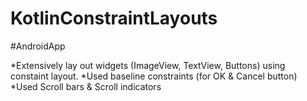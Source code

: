 # KotlinConstraintLayouts
#AndroidApp


*Extensively lay out widgets (ImageView, TextView, Buttons) using constaint layout.
*Used baseline constraints (for OK & Cancel button)
*Used Scroll bars & Scroll indicators
